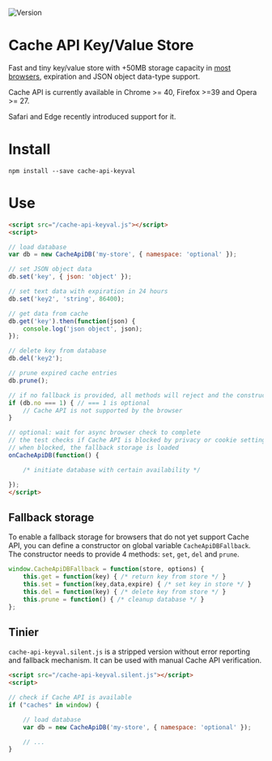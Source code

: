 ![Version](https://img.shields.io/github/release/optimalisatie/Cache-API-Key-Value-Store.svg)

# Cache API Key/Value Store

Fast and tiny key/value store with +50MB storage capacity in [most browsers](https://developer.mozilla.org/en-US/docs/Web/API/Cache#Browser_compatibility), expiration and JSON object data-type support.

Cache API is currently available in Chrome >= 40, Firefox >=39 and Opera >= 27.

Safari and Edge recently introduced support for it.

# Install

```
npm install --save cache-api-keyval
```

# Use

```html
<script src="/cache-api-keyval.js"></script>
<script>

// load database
var db = new CacheApiDB('my-store', { namespace: 'optional' });

// set JSON object data
db.set('key', { json: 'object' }); 

// set text data with expiration in 24 hours
db.set('key2', 'string', 86400); 

// get data from cache
db.get('key').then(function(json) {
    console.log('json object', json);
});

// delete key from database
db.del('key2'); 

// prune expired cache entries
db.prune();

// if no fallback is provided, all methods will reject and the constructor will contain `no` with integer 1.
if (db.no === 1) { // === 1 is optional
    // Cache API is not supported by the browser
}

// optional: wait for async browser check to complete
// the test checks if Cache API is blocked by privacy or cookie settings
// when blocked, the fallback storage is loaded
onCacheApiDB(function() {

    /* initiate database with certain availability */

});
</script>
```

## Fallback storage

To enable a fallback storage for browsers that do not yet support Cache API, you can define a constructor on global variable `CacheApiDBFallback`. The constructor needs to provide 4 methods: `set`, `get`, `del` and `prune`.

```js
window.CacheApiDBFallback = function(store, options) {
    this.get = function(key) { /* return key from store */ }
    this.set = function(key,data,expire) { /* set key in store */ }
    this.del = function(key) { /* delete key from store */ }
    this.prune = function() { /* cleanup database */ }
};
```

## Tinier

`cache-api-keyval.silent.js` is a stripped version without error reporting and fallback mechanism. It can be used with manual Cache API verification.


```html
<script src="/cache-api-keyval.silent.js"></script>
<script>

// check if Cache API is available
if ("caches" in window) {

    // load database
    var db = new CacheApiDB('my-store', { namespace: 'optional' });

    // ...
}
